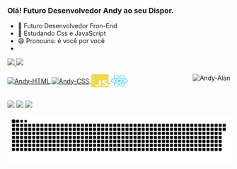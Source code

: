 ### Olá! Futuro Desenvolvedor Andy ao seu Dispor. 

- 🔭 Futuro Desenvolvedor Fron-End
- 🌱 Estudando Css e JavaScript
- 😄 Pronouns: é você por você
-
 <a href="https://github.com/AndyVF">
  <img height="180em" src="https://github-readme-stats.vercel.app/api?username=AndyVF&show_icons=true&theme=tokyonight&include_all_commits=true&count_private=true"/>
  <img height="180em" src="https://github-readme-stats.vercel.app/api/top-langs/?username=AndyVF&layout=compact&langs_count=7&theme=tokyonight"/>
</div>

<div style="display: inline_block"><br>
  <img align="center" alt="Andy-HTML" height="30" width="40" src="https://cdn.jsdelivr.net/gh/devicons/devicon/icons/html5/html5-original.svg">
  <img align="center" alt="Andy-CSS" height="30" width="40" src="https://cdn.jsdelivr.net/gh/devicons/devicon/icons/css3/css3-original.svg">
  <img align="center" alt="Andy-Js" height="30" width="40" src="https://raw.githubusercontent.com/devicons/devicon/master/icons/javascript/javascript-plain.svg">
  <img align="center" alt="Andy-React" height="30" width="40" src="https://raw.githubusercontent.com/devicons/devicon/master/icons/react/react-original.svg">
  <img align="right" alt="Andy-Alan" src="https://i.picasion.com/pic91/b6ae57d88f371aecb5de4a32b20043c2.gif">
 
</div>

##

<div>
  <a href="https://www.instagram.com/7an_dy7/" target="_blank"><img src="https://img.shields.io/badge/-Instagram-%23E4405F?style=for-the-badge&logo=instagram&logoColor=white" target="_blank"></a>
  <a href="https://discord.com/channels/@me" target="_blank"><img src="https://img.shields.io/badge/Discord-7289DA?style=for-the-badge&logo=discord&logoColor=white" target="_blank"></a> 
   <a href="https://www.linkedin.com/in/anderson-figueiredo-8bb034218/" target="_blank"><img src="https://img.shields.io/badge/-LinkedIn-%230077B5?style=for-the-badge&logo=linkedin&logoColor=white" target="_blank"></a> 
 
 ![Snake animation](https://github.com/AndyVF/AndyVF/blob/output/github-contribution-grid-snake.svg)
  
  </div>

